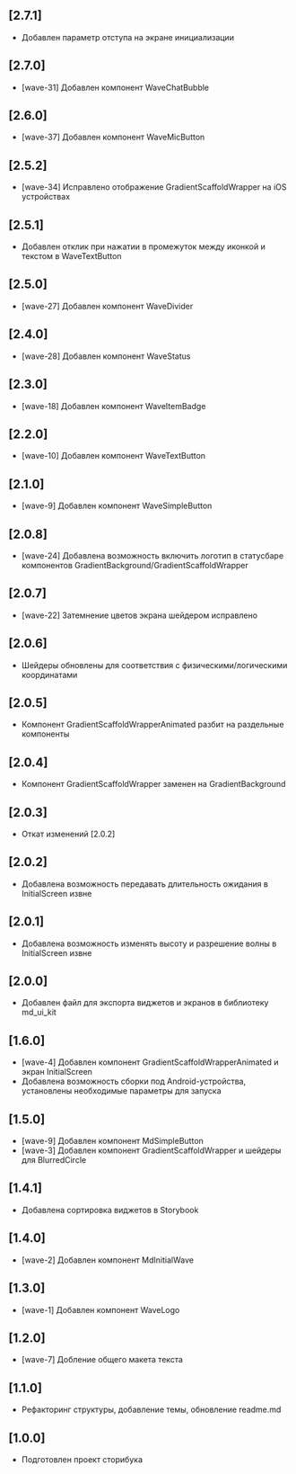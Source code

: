 ## [2.7.1]

- Добавлен параметр отступа на экране инициализации

## [2.7.0]

- [wave-31] Добавлен компонент WaveChatBubble

## [2.6.0]

- [wave-37] Добавлен компонент WaveMicButton

## [2.5.2]

- [wave-34] Исправлено отображение GradientScaffoldWrapper на iOS устройствах

## [2.5.1]

- Добавлен отклик при нажатии в промежуток между иконкой и текстом в WaveTextButton

## [2.5.0]

- [wave-27] Добавлен компонент WaveDivider

## [2.4.0]

- [wave-28] Добавлен компонент WaveStatus

## [2.3.0]

- [wave-18] Добавлен компонент WaveItemBadge

## [2.2.0]

- [wave-10] Добавлен компонент WaveTextButton

## [2.1.0]

- [wave-9] Добавлен компонент WaveSimpleButton

## [2.0.8]

- [wave-24] Добавлена возможность включить логотип в статусбаре компонентов GradientBackground/GradientScaffoldWrapper

## [2.0.7]

- [wave-22] Затемнение цветов экрана шейдером исправлено

## [2.0.6]

- Шейдеры обновлены для соответствия с физическими/логическими координатами

## [2.0.5]

- Компонент GradientScaffoldWrapperAnimated разбит на раздельные компоненты

## [2.0.4]

- Компонент GradientScaffoldWrapper заменен на GradientBackground

## [2.0.3]

- Откат изменений [2.0.2]

## [2.0.2]

- Добавлена возможность передавать длительность ожидания в InitialScreen извне

## [2.0.1]

- Добавлена возможность изменять высоту и разрешение волны в InitialScreen извне

## [2.0.0]

- Добавлен файл для экспорта виджетов и экранов в библиотеку md_ui_kit

## [1.6.0]

- [wave-4] Добавлен компонент GradientScaffoldWrapperAnimated и экран InitialScreen
- Добавлена возможность сборки под Android-устройства, установлены необходимые параметры для запуска

## [1.5.0]

- [wave-9] Добавлен компонент MdSimpleButton
- [wave-3] Добавлен компонент GradientScaffoldWrapper и шейдеры для BlurredCircle

## [1.4.1]

- Добавлена сортировка виджетов в Storybook

## [1.4.0]

- [wave-2] Добавлен компонент MdInitialWave

## [1.3.0]

- [wave-1] Добавлен компонент WaveLogo

## [1.2.0]

- [wave-7] Добление общего макета текста

## [1.1.0]

- Рефакторинг структуры, добавление темы, обновление readme.md

## [1.0.0]

- Подготовлен проект сторибука